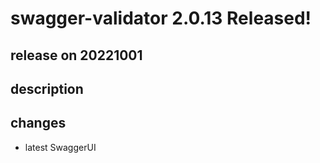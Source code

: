 # swagger-validator 2.0.13 Released!

## release on 20221001

## description

## changes

* latest SwaggerUI

